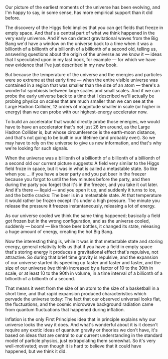 Our picture of the earliest moments of the universe has been evolving, and I'm happy to say, in some sense, has more empirical support than it did before.

The discovery of the Higgs field implies that you can get fields that freeze in empty space. And that's a central part of what we think happened in the very early universe. And if we can detect gravitational waves from the Big Bang we'd have a window on the universe back to a time when it was a billionth of a billionth of a billionth of a billionth of a second old, telling us, answering questions about the origin of the universe as we know it — ideas that I speculated upon in my last book, for example — for which we have new evidence that I've just described in my new book.

But because the temperature of the universe and the energies and particles were so extreme at that early time — when the entire visible universe was contained in a region that was smaller than the size of an atom — there's a wonderful symbiosis between large scales and small scales. And if we can probe the early universe back to a time that I described we'll actually be probing physics on scales that are much smaller than we can see at the Large Hadron Collider, 12 orders of magnitude smaller in scale (or higher in energy) than we can probe with our highest-energy accelerator now.

To build an accelerator that would directly probe those energies, we would have to have an accelerator that's not just 26 km around, as the Large Hadron Collider is, but whose circumference is the earth-moon distance, and that's not going to be built in our lifetime (and probably ever). So we may have to rely on the universe to give us new information, and that's why we're looking for such signals.

When the universe was a billionth of a billionth of a billionth of a billionth of a second old our current picture suggests: A field very similar to the Higgs field froze in space, but it was in what is called a metastable state. So like when you ... if you have a beer party and you put beer in the freezer because you forgot to until the few minutes before the party, and then during the party you forget that it's in the freezer, and you take it out later. And it's there — liquid — and you open it up, and suddenly it turns to ice, and the bottle cracks: The beer is in a metastable state. At that temperature it would rather be frozen except it's under a high pressure. The minute you release the pressure it freezes instantaneously, releasing a lot of energy.

As our universe cooled we think the same thing happened; basically a field got frozen but in the wrong configuration, and as the universe cooled, suddenly — boom! — like those beer bottles, it changed its state, releasing a huge amount of energy, creating the hot Big Bang.

Now the interesting thing is, while it was in that metastable state and storing energy, general relativity tells us that if you have a field in empty space that's storing energy it produces a gravitational effect that's repulsive, not attractive. So during that brief time gravity is repulsive, and the expansion of our universe started its speeding up faster and faster and faster, and the size of our universe (we think) increased by a factor of 10 to the 30th in scale, or at least 10 to the 90th in volume, in a time interval of a billionth of a billionth of a billionth of a second.

That means it went from the size of an atom to the size of a basketball in a short time, and that rapid expansion produced characteristics which pervade the universe today: The fact that our observed universal looks flat, the fluctuations, and the cosmic microwave background radiation came from quantum fluctuations that happened during inflation.

Inflation is the only First Principles idea that in principle explains why our universe looks the way it does. And what's wonderful about it is it doesn't require any exotic ideas of quantum gravity or theories we don't have, it's based on ideas that are central to our current understanding in the standard model of particle physics, just extrapolating them somewhat. So it's very well-motivated; even though it is hard to believe that it could have happened, but we think it did.
